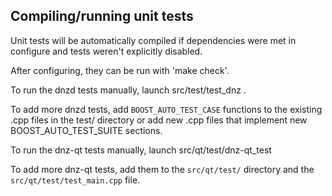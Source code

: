 Compiling/running unit tests
------------------------------------

Unit tests will be automatically compiled if dependencies were met in configure
and tests weren't explicitly disabled.

After configuring, they can be run with 'make check'.

To run the dnzd tests manually, launch src/test/test_dnz .

To add more dnzd tests, add `BOOST_AUTO_TEST_CASE` functions to the existing
.cpp files in the test/ directory or add new .cpp files that
implement new BOOST_AUTO_TEST_SUITE sections.

To run the dnz-qt tests manually, launch src/qt/test/dnz-qt_test

To add more dnz-qt tests, add them to the `src/qt/test/` directory and
the `src/qt/test/test_main.cpp` file.
